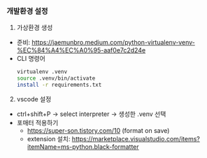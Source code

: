 ### 개발환경 설정

1. 가상환경 생성

- 준비: https://jaemunbro.medium.com/python-virtualenv-venv-%EC%84%A4%EC%A0%95-aaf0e7c2d24e
- CLI 명령어
  ```bash
  virtualenv .venv
  source .venv/bin/activate
  install -r requirements.txt
  ```

2. vscode 설정

- ctrl+shift+P -> select interpreter -> 생성한 .venv 선택
- 포매터 적용하기
  - https://super-son.tistory.com/10 (format on save)
  - extension 설치: https://marketplace.visualstudio.com/items?itemName=ms-python.black-formatter
